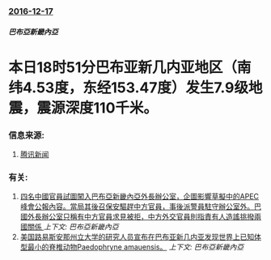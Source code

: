 ### [2016-12-17](/news/2016/12/17/index.md)

##### 巴布亞新畿內亞
# 本日18时51分巴布亚新几内亚地区（南纬4.53度，东经153.47度）发生7.9级地震，震源深度110千米。 




### 信息来源:

1. [腾讯新闻](https://view.inews.qq.com/a/NEW2016121701898005)

### 有关:

1. [四名中國官員試圖闖入巴布亞新畿內亞外長辦公室，企圖影響草擬中的APEC峰會公報內容。當局其後召保安驅趕中方官員，事後派警員駐守辦公室外。巴國外長辦公室只稱有中方官員求見被拒，中方外交官員則指責有人造謠挑撥兩國關係 ](/news/2018/11/17/四名中國官員試圖闖入巴布亞新畿內亞外長辦公室-企圖影響草擬中的APEC峰會公報內容-當局其後召保安驅趕中方官員-事後派警.md) _上下文: 巴布亞新畿內亞_
2. [美国路易斯安那州立大学的研究人员宣布在巴布亚新几内亚发现世界上已知体型最小的脊椎动物Paedophryne amauensis。](/news/2012/01/11/美国路易斯安那州立大学的研究人员宣布在巴布亚新几内亚发现世界上已知体型最小的脊椎动物Paedophryne-amauen.md) _上下文: 巴布亞新畿內亞_
